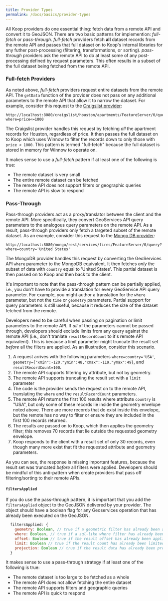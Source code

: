 ```yaml
---
title: Provider Types
permalink: /docs/basics/provider-types
---
```


All Koop providers do one essential thing: fetch data from a remote API and convert it to GeoJSON. There are two basic patterns for implemention: *full-fetch*  or *pass-through*. *full-fetch* providers fetch **all** dataset records from the remote API and passes that full dataset on to Koop's internal libraries for any futher post-processing (filtering, transformations, or sorting). *pass-through* providers ask the remote API to do at least some of any post-processing defined by request parameters. This often results in a subset of the full dataset being fetched from the remote API.

### Full-fetch Providers

As noted above, *full-fetch* providers request entire datasets from the remote API. The `getData` function of the provider does not pass on any additional parameters to the remote API that allow it to narrow the dataset.  For example, consider this request to the [Craigslist provider](https://github.com/dmfenton/koop-provider-craigslist):

```
http://localhost:8080/craigslist/houston/apartments/FeatureServer/0/query?where=price<=1000
```

The Craigslist provider handles this request by fetching *all* the apartment records for Houston, regardless of price.  It then passes the full dataset on to Koop which uses Winnow to filter the records down to only those with `price < 1000`. This pattern is termed "full-fetch" because the full dataset is stored in memory for Winnow to operate on.

It makes sense to use a *full-fetch* pattern if at least one of the following is true:

- The remote dataset is very small
- The entire remote dataset can be fetched
- The remote API does not support filters or geographic queries
- The remote API is slow to respond

### Pass-Through

Pass-through providers act as a proxy/translator between the client and the remote API.  More specifically, they convert GeoServices API query parameters to the analogous query parameters on the remote API. As a result, pass-through providers only fetch a targeted subset of the remote dataset. As an example, consider this request to the [Mongo DB provider](https://github.com/koopjs/koop-provider-mongo):

```
http://localhost:8080/mongo/rest/services/fires/FeatureServer/0/query?where=country='United States'
```

The MongoDB provider handles this request by converting the GeoServices API `where` parameter to the MongoDB equivalent. It then fetches *only* the subset of data with `country` equal to 'United States'. This partial dataset is then passed on to Koop and then back to the client.  

It's important to note that the pass-through pattern can be partially applied, i.e., you don't have to provide a translation for every GeoService API query parameter.  For example, you might author a translation for the `where` parameter, but not the `time` or `geometry` parameters.  Partial support for query parameters is still useful, because it reduces the size of the dataset fetched from the remote.  

Developers need to be careful when passing on pagination or limit parameters to the remote API.  If _all_ of the parameters cannot be passed through, developers should exclude limits from any query against the remote API (i.e., don't tranlate `resultRecordCount` to it's remote API equivalent). This is because a limit parameter might truncate the result set _before_ all the filters are applied.  As an illustration, consider this scenario.

1. A request arrives with the following parameters `where=country='USA'`, `geometry={"xmin":-120,"ymin":48,"xmax":-119,"ymax":49}`, and `resultRecordCount=100`.
2. The remote API supports filtering by attribute, but not by geometry.
3. The remote API supports truncating the result set with a `limit` parameter
4. The code is the provider sends the request on to the remote API, translating the `where` and the `resultRecordCount` parameters.
5.  The remote API returns the first 100 results where attribute `country` is "USA", but only some of these records lie inside the geometry envelope noted above.  There are more records that do exist inside this envelope, but the remote has no way to filter or ensure they are included in the first 100 records returned.
6. The results are passed on to Koop, which then applies the geometry filter; this removes 70 records that lie outside the requested geometry envelope.
7. Koop responds to the client with a result set of only 30 records, even though many more exist that fit the requested attribute and geometry parameters.

As you can see, the response is missing important features, because the result set was truncated _before_ all filters were applied.  Developers should be mindful of this anti-pattern when create providers that pass off filtering/sorting to their remote APIs.

#### `filtersApplied`
If you do use the pass-through pattern, it is important that you add the `filtersApplied` object to the GeoJSON delivered by your provider. The object should have a boolean flag for any Geoservices operation that has already been executed on the GeoJSON.

```js
  filtersApplied: {
    geometry: Boolean, // true if a geometric filter has already been applied to the data
    where: Boolean, // true if a sql-like where filter has already been applied to the data
    offset: Boolean // true if the result offset has already been applied to the data,
    limit: Boolean // true if the result count has already been limited,
    projection: Boolean // true if the result data has already been projected
  }
```

It makes sense to use a pass-through strategy if at least one of the following is true:

- The remote dataset is too large to be fetched as a whole
- The remote API does not allow fetching the entire dataset
- The remote API supports filters and geographic queries
- The remote API is quick to respond

